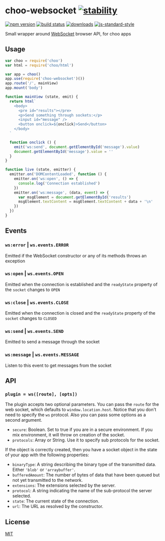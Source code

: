 # choo-websocket [![stability][0]][1]
[![npm version][2]][3] [![build status][4]][5]
[![downloads][8]][9] [![js-standard-style][10]][11]

Small wrapper around [WebSocket][WebSocket] browser API, for choo apps

## Usage
```js
var choo = require('choo')
var html = require('choo/html')

var app = choo()
app.use(require('choo-websocket')())
app.route('/', mainView)
app.mount('body')

function mainView (state, emit) {
  return html`
    <body>
      <pre id="results"></pre>
      <p>Send something through sockets:</p>
      <input id="message" />
      <button onclick=${onclick}>Send</button>
    </body>
  `

  function onclick () {
    emit('ws:send', document.getElementById('message').value)
    document.getElementById('message').value = ''
  }
}

function live (state, emitter) {
  emitter.on('DOMContentLoaded', function () {
    emitter.on('ws:open', () => {
      console.log('Connection established')
    })
    emitter.on('ws:message', (data, event) => {
      var msgElement = document.getElementById('results')
      msgElement.textContent = msgElement.textContent + data + '\n'
    })
  })
}
```

## Events
### `ws:error` | `ws.events.ERROR`
Emitted if the WebSocket constructor or any of its methods throws an exception

### `ws:open` | `ws.events.OPEN`
Emitted when the connection is established and the `readyState` property of the 
`socket` changes to `OPEN`

### `ws:close` | `ws.events.CLOSE`
Emitted when the connection is closed and the `readyState` property of the 
`socket` changes to `CLOSED`

### `ws:send` | `ws.events.SEND`
Emitted to send a message through the socket

### `ws:message` | `ws.events.MESSAGE`
Listen to this event to get messages from the socket

## API
### `plugin = ws([route], [opts])`

The plugin accepts two optional parameters. You can pass the `route` for the 
web socket, which defaults to `window.location.host`. Notice that you don't need to 
specify the `ws` protocol. Also you can pass some options as a second argument.

- `secure`: Boolean. Set to true if you are in a secure environment. If you mix 
environment, it will throw on creation of the socket.
- `protocols`: Array or String. Use it to specify sub protocols for the socket.

If the object is correctly created, then you have a socket object in the state 
of your app with the following properties:

- `binaryType`: A string describing the binary type of the transmitted data. 
Either `'blob'` or `'arraybuffer'`.
- `bufferedAmount`: The number of bytes of data that have been queued but not 
yet transmitted to the network.
- `extensions`: The extensions selected by the server.
- `protocol`: A string indicating the name of the sub-protocol the server 
selected.
- `state`: The current state of the connection.
- `url`: The URL as resolved by the constructor.

## License
[MIT](/LICENSE)

[0]: https://img.shields.io/badge/stability-experimental-orange.svg?style=flat-square
[1]: https://nodejs.org/api/documentation.html#documentation_stability_index
[2]: https://img.shields.io/npm/v/choo-websocket.svg?style=flat-square
[3]: https://npmjs.org/package/choo-websocket
[4]: https://img.shields.io/travis/YerkoPalma/choo-websocket/master.svg?style=flat-square
[5]: https://travis-ci.org/YerkoPalma/choo-websocket
[6]: https://img.shields.io/codecov/c/github/YerkoPalma/choo-websocket/master.svg?style=flat-square
[7]: https://codecov.io/github/YerkoPalma/choo-websocket
[8]: http://img.shields.io/npm/dm/choo-websocket.svg?style=flat-square
[9]: https://npmjs.org/package/choo-websocket
[10]: https://img.shields.io/badge/code%20style-standard-brightgreen.svg?style=flat-square
[11]: https://github.com/feross/standard
[WebSocket]: https://developer.mozilla.org/en-US/docs/Web/API/WebSocket
